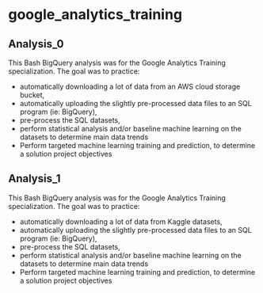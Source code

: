 # google_analytics_training

## Analysis_0
This Bash BigQuery analysis was for the Google Analytics Training specialization. The goal was to practice: 
- automatically downloading a lot of data from an AWS cloud storage bucket,
- automatically uploading the slightly pre-processed data files to an SQL program (ie: BigQuery),
- pre-process the SQL datasets,
- perform statistical analysis and/or baseline machine learning on the datasets to determine main data trends
- Perform targeted machine learning training and prediction, to determine a solution project objectives

## Analysis_1
This Bash BigQuery analysis was for the Google Analytics Training specialization. The goal was to practice: 
- automatically downloading a lot of data from Kaggle datasets,
- automatically uploading the slightly pre-processed data files to an SQL program (ie: BigQuery),
- pre-process the SQL datasets,
- perform statistical analysis and/or baseline machine learning on the datasets to determine main data trends
- Perform targeted machine learning training and prediction, to determine a solution project objectives
